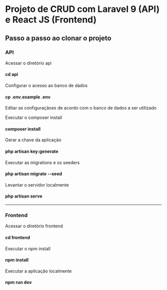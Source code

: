 # Projeto de CRUD com Laravel 9 (API) e React JS (Frontend)

## Passo a passo ao clonar o projeto

### API
Acessar o diretório api
  #### cd api
  
Configurar o acesso ao banco de dados
  #### cp .env.example .env
  Editar as configuraçãoes de acordo com o banco de dados a ser utilizado
  
Executar o composer install
#### composer install

Gerar a chave da aplicação
#### php artisan key:generate

Executar as migrations e os seeders
#### php artisan migrate --seed

Levantar o servidor localmente
#### php artisan serve

<hr />

### Frontend

Acessar o diretório frontend
  #### cd frontend
    
Executar o npm install
#### npm install

Executar a aplicação localmente
#### npm run dev